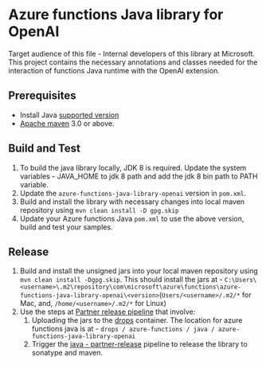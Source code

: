 # Azure functions Java library for OpenAI

Target audience of this file - Internal developers of this library at Microsoft.
This project contains the necessary annotations and classes needed for the interaction of functions Java runtime with the OpenAI extension.

## Prerequisites

* Install Java [supported version](https://learn.microsoft.com/en-us/azure/azure-functions/functions-reference-java?tabs=bash%2Cconsumption#java-versions)
* [Apache maven](https://maven.apache.org/) 3.0 or above.

## Build and Test

1. To build the java library locally, JDK 8 is required. Update the system variables - JAVA_HOME to jdk 8 path and add the jdk 8 bin path to PATH variable.
1. Update the `azure-functions-java-library-openai` version in `pom.xml`.
1. Build and install the library with necessary changes into local maven repository using `mvn clean install -D gpg.skip`
1. Update your Azure functions Java `pom.xml` to use the above version, build and test your samples.

## Release

1. Build and install the unsigned jars into your local maven repository using `mvn clean install -Dgpg.skip`. This should install the jars at - `C:\Users\<username>\.m2\repository\com\microsoft\azure\functions\azure-functions-java-library-openai\<version>`(`Users/<username>/.m2/*` for Mac, and, `/home/<username>/.m2/*` for Linux)
1. Use the steps at [Partner release pipeline](https://dev.azure.com/azure-sdk/internal/_wiki/wikis/internal.wiki/1/Partner-Release-Pipeline) that involve:
    1. Uploading the jars to the [drops](https://azuresdkpartnerdrops.blob.core.windows.net/drops) container. The location for azure functions java is at -  `drops / azure-functions / java / azure-functions-java-library-openai`
    1. Trigger the [java - partner-release](https://dev.azure.com/azure-sdk/internal/_build?definitionId=1809&_a=summary) pipeline to release the library to sonatype and maven.
